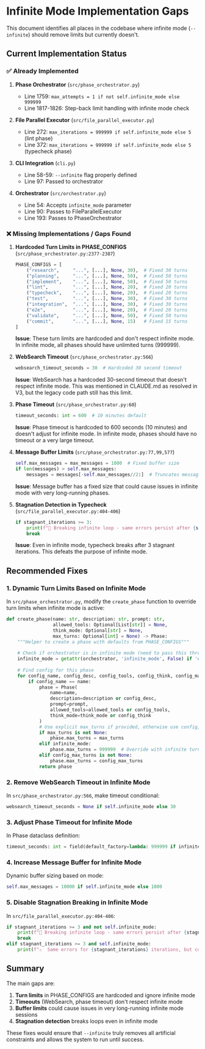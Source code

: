 # Infinite Mode Implementation Gaps

This document identifies all places in the codebase where infinite mode (`--infinite`) should remove limits but currently doesn't.

## Current Implementation Status

### ✅ Already Implemented
1. **Phase Orchestrator** (`src/phase_orchestrator.py`)
   - Line 1759: `max_attempts = 1 if not self.infinite_mode else 999999`
   - Line 1817-1826: Step-back limit handling with infinite mode check

2. **File Parallel Executor** (`src/file_parallel_executor.py`)
   - Line 272: `max_iterations = 999999 if self.infinite_mode else 5` (lint phase)
   - Line 372: `max_iterations = 999999 if self.infinite_mode else 5` (typecheck phase)

3. **CLI Integration** (`cli.py`)
   - Line 58-59: `--infinite` flag properly defined
   - Line 97: Passed to orchestrator

4. **Orchestrator** (`src/orchestrator.py`)
   - Line 54: Accepts `infinite_mode` parameter
   - Line 90: Passes to FileParallelExecutor
   - Line 193: Passes to PhaseOrchestrator

### ❌ Missing Implementations / Gaps Found

1. **Hardcoded Turn Limits in PHASE_CONFIGS** (`src/phase_orchestrator.py:2377-2387`)
   ```python
   PHASE_CONFIGS = [
       ("research",     "...", [...], None, 30),  # Fixed 30 turns
       ("planning",     "...", [...], None, 50),  # Fixed 50 turns
       ("implement",    "...", [...], None, 50),  # Fixed 50 turns
       ("lint",         "...", [...], None, 20),  # Fixed 20 turns
       ("typecheck",    "...", [...], None, 20),  # Fixed 20 turns
       ("test",         "...", [...], None, 30),  # Fixed 30 turns
       ("integration",  "...", [...], None, 30),  # Fixed 30 turns
       ("e2e",          "...", [...], None, 20),  # Fixed 20 turns
       ("validate",     "...", [...], None, 50),  # Fixed 50 turns
       ("commit",       "...", [...], None, 15)   # Fixed 15 turns
   ]
   ```
   **Issue**: These turn limits are hardcoded and don't respect infinite mode. In infinite mode, all phases should have unlimited turns (999999).

2. **WebSearch Timeout** (`src/phase_orchestrator.py:566`)
   ```python
   websearch_timeout_seconds = 30  # Hardcoded 30 second timeout
   ```
   **Issue**: WebSearch has a hardcoded 30-second timeout that doesn't respect infinite mode. This was mentioned in CLAUDE.md as resolved in V3, but the legacy code path still has this limit.

3. **Phase Timeout** (`src/phase_orchestrator.py:60`)
   ```python
   timeout_seconds: int = 600  # 10 minutes default
   ```
   **Issue**: Phase timeout is hardcoded to 600 seconds (10 minutes) and doesn't adjust for infinite mode. In infinite mode, phases should have no timeout or a very large timeout.

4. **Message Buffer Limits** (`src/phase_orchestrator.py:77,99,577`)
   ```python
   self.max_messages = max_messages = 1000  # Fixed buffer size
   if len(messages) > self.max_messages:
       messages = messages[-self.max_messages//2:]  # Truncates messages
   ```
   **Issue**: Message buffer has a fixed size that could cause issues in infinite mode with very long-running phases.

5. **Stagnation Detection in Typecheck** (`src/file_parallel_executor.py:404-406`)
   ```python
   if stagnant_iterations >= 3:
       print(f"🛑 Breaking infinite loop - same errors persist after {stagnant_iterations} attempts")
       break
   ```
   **Issue**: Even in infinite mode, typecheck breaks after 3 stagnant iterations. This defeats the purpose of infinite mode.

## Recommended Fixes

### 1. Dynamic Turn Limits Based on Infinite Mode
In `src/phase_orchestrator.py`, modify the `create_phase` function to override turn limits when infinite mode is active:

```python
def create_phase(name: str, description: str, prompt: str, 
                 allowed_tools: Optional[List[str]] = None, 
                 think_mode: Optional[str] = None,
                 max_turns: Optional[int] = None) -> Phase:
    """Helper to create a phase with defaults from PHASE_CONFIGS"""
    
    # Check if orchestrator is in infinite mode (need to pass this through)
    infinite_mode = getattr(orchestrator, 'infinite_mode', False) if 'orchestrator' in globals() else False
    
    # Find config for this phase
    for config_name, config_desc, config_tools, config_think, config_max_turns in PHASE_CONFIGS:
        if config_name == name:
            phase = Phase(
                name=name,
                description=description or config_desc,
                prompt=prompt,
                allowed_tools=allowed_tools or config_tools,
                think_mode=think_mode or config_think
            )
            # Use explicit max_turns if provided, otherwise use config, otherwise use default
            if max_turns is not None:
                phase.max_turns = max_turns
            elif infinite_mode:
                phase.max_turns = 999999  # Override with infinite turns
            elif config_max_turns is not None:
                phase.max_turns = config_max_turns
            return phase
```

### 2. Remove WebSearch Timeout in Infinite Mode
In `src/phase_orchestrator.py:566`, make timeout conditional:

```python
websearch_timeout_seconds = None if self.infinite_mode else 30
```

### 3. Adjust Phase Timeout for Infinite Mode
In Phase dataclass definition:

```python
timeout_seconds: int = field(default_factory=lambda: 999999 if infinite_mode else 600)
```

### 4. Increase Message Buffer for Infinite Mode
Dynamic buffer sizing based on mode:

```python
self.max_messages = 10000 if self.infinite_mode else 1000
```

### 5. Disable Stagnation Breaking in Infinite Mode
In `src/file_parallel_executor.py:404-406`:

```python
if stagnant_iterations >= 3 and not self.infinite_mode:
    print(f"🛑 Breaking infinite loop - same errors persist after {stagnant_iterations} attempts")
    break
elif stagnant_iterations >= 3 and self.infinite_mode:
    print(f"⚠️  Same errors for {stagnant_iterations} iterations, but continuing (infinite mode)")
```

## Summary

The main gaps are:
1. **Turn limits** in PHASE_CONFIGS are hardcoded and ignore infinite mode
2. **Timeouts** (WebSearch, phase timeout) don't respect infinite mode
3. **Buffer limits** could cause issues in very long-running infinite mode sessions
4. **Stagnation detection** breaks loops even in infinite mode

These fixes would ensure that `--infinite` truly removes all artificial constraints and allows the system to run until success.